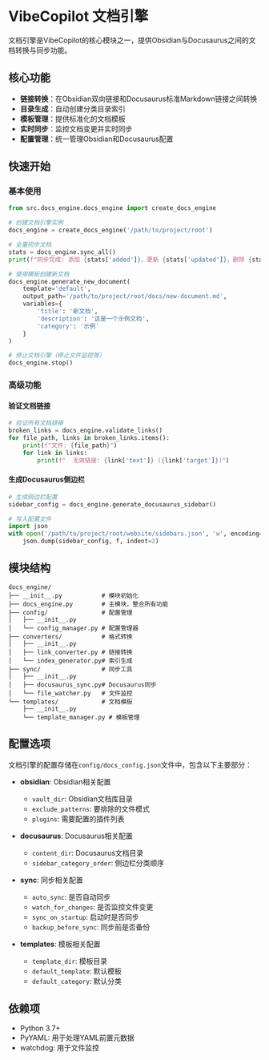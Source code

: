 # VibeCopilot 文档引擎

文档引擎是VibeCopilot的核心模块之一，提供Obsidian与Docusaurus之间的文档转换与同步功能。

## 核心功能

- **链接转换**：在Obsidian双向链接和Docusaurus标准Markdown链接之间转换
- **目录生成**：自动创建分类目录索引
- **模板管理**：提供标准化的文档模板
- **实时同步**：监控文档变更并实时同步
- **配置管理**：统一管理Obsidian和Docusaurus配置

## 快速开始

### 基本使用

```python
from src.docs_engine.docs_engine import create_docs_engine

# 创建文档引擎实例
docs_engine = create_docs_engine('/path/to/project/root')

# 全量同步文档
stats = docs_engine.sync_all()
print(f"同步完成: 添加 {stats['added']}，更新 {stats['updated']}，删除 {stats['deleted']}")

# 使用模板创建新文档
docs_engine.generate_new_document(
    template='default',
    output_path='/path/to/project/root/docs/new-document.md',
    variables={
        'title': '新文档',
        'description': '这是一个示例文档',
        'category': '示例'
    }
)

# 停止文档引擎（停止文件监控等）
docs_engine.stop()
```

### 高级功能

#### 验证文档链接

```python
# 验证所有文档链接
broken_links = docs_engine.validate_links()
for file_path, links in broken_links.items():
    print(f"文件: {file_path}")
    for link in links:
        print(f"  无效链接: {link['text']} ({link['target']})")
```

#### 生成Docusaurus侧边栏

```python
# 生成侧边栏配置
sidebar_config = docs_engine.generate_docusaurus_sidebar()

# 写入配置文件
import json
with open('/path/to/project/root/website/sidebars.json', 'w', encoding='utf-8') as f:
    json.dump(sidebar_config, f, indent=2)
```

## 模块结构

```
docs_engine/
├── __init__.py           # 模块初始化
├── docs_engine.py        # 主模块，整合所有功能
├── config/               # 配置管理
│   ├── __init__.py
│   └── config_manager.py # 配置管理器
├── converters/           # 格式转换
│   ├── __init__.py
│   ├── link_converter.py # 链接转换
│   └── index_generator.py# 索引生成
├── sync/                 # 同步工具
│   ├── __init__.py
│   ├── docusaurus_sync.py# Docusaurus同步
│   └── file_watcher.py   # 文件监控
└── templates/            # 文档模板
    ├── __init__.py
    └── template_manager.py # 模板管理
```

## 配置选项

文档引擎的配置存储在`config/docs_config.json`文件中，包含以下主要部分：

- **obsidian**: Obsidian相关配置
  - `vault_dir`: Obsidian文档库目录
  - `exclude_patterns`: 要排除的文件模式
  - `plugins`: 需要配置的插件列表

- **docusaurus**: Docusaurus相关配置
  - `content_dir`: Docusaurus文档目录
  - `sidebar_category_order`: 侧边栏分类顺序

- **sync**: 同步相关配置
  - `auto_sync`: 是否自动同步
  - `watch_for_changes`: 是否监控文件变更
  - `sync_on_startup`: 启动时是否同步
  - `backup_before_sync`: 同步前是否备份

- **templates**: 模板相关配置
  - `template_dir`: 模板目录
  - `default_template`: 默认模板
  - `default_category`: 默认分类

## 依赖项

- Python 3.7+
- PyYAML: 用于处理YAML前置元数据
- watchdog: 用于文件监控
